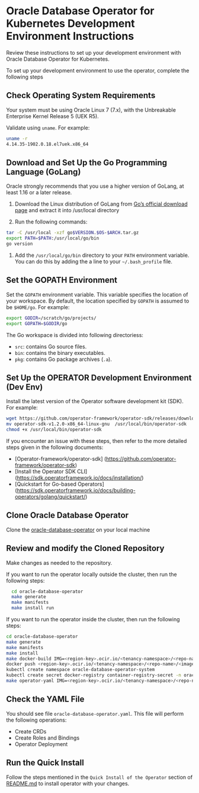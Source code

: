 # Oracle Database Operator for Kubernetes Development Environment Instructions

Review these instructions to set up your development environment with Oracle Database Operator for Kubernetes.

To set up your development environment to use the operator, complete the following steps

## Check Operating System Requirements

Your system must be using Oracle Linux 7 (7.x), with the Unbreakable Enterprise Kernel Release 5 (UEK R5).

Validate using `uname`. For example: 

  ```sh
  uname -r
  4.14.35-1902.0.18.el7uek.x86_64
  ```

## Download and Set Up the Go Programming Language (GoLang) 
Oracle strongly recommends that you use a higher version of GoLang, at least 1.16 or a later release. 

1. Download the Linux distribution of GoLang from [Go’s official download page](https://golang.org/dl/) and extract it into /usr/local directory

1. Run the following commands:

  ```sh
  tar -C /usr/local -xzf go$VERSION.$OS-$ARCH.tar.gz
  export PATH=$PATH:/usr/local/go/bin
  go version
  ```
1. Add the `/usr/local/go/bin` directory to your `PATH` environment variable. You can do this by adding the a line to your `~/.bash_profile` file.
## Set the GOPATH Environment

Set the `GOPATH` environment variable. This variable specifies the location of your workspace. By default, the location specified by `GOPATH` is assumed to be `$HOME/go`. For example: 
  ```sh
  export GODIR=/scratch/go/projects/
  export GOPATH=$GODIR/go
  ```
The Go workspace is divided into following directoriess:
* `src`: contains Go source files.
* `bin`: contains the binary executables.
* `pkg`: contains Go package archives (`.a`).

## Set Up the OPERATOR Development Environment (Dev Env)

Install the latest version of the Operator software development kit (SDK). For example:
  ```sh
  wget https://github.com/operator-framework/operator-sdk/releases/download/v1.2.0/operator-sdk-v1.2.0-x86_64-linux-gnu
  mv operator-sdk-v1.2.0-x86_64-linux-gnu  /usr/local/bin/operator-sdk
  chmod +x /usr/local/bin/operator-sdk
  ```
If you encounter an issue with these steps, then refer to the more detailed steps given in the following documents:
* [Operator-framework/operator-sdk] (<https://github.com/operator-framework/operator-sdk>)
* [Install the Operator SDK CLI] (<https://sdk.operatorframework.io/docs/installation/>)
* [Quickstart for Go-based Operators] (<https://sdk.operatorframework.io/docs/building-operators/golang/quickstart/>)

## Clone Oracle Database Operator
Clone the [oracle-database-operator](https://github.com/oracle/oracle-database-operator) on your local machine

## Review and modify the Cloned Repository
Make changes as needed to the repository. 

If you want to run the operator locally outside the cluster, then run the following steps:

  ```sh
    cd oracle-database-operator
    make generate
    make manifests
    make install run
  ```
If you want to run the operator inside the cluster, then run the following steps:

  ```sh
  cd oracle-database-operator
  make generate
  make manifests
  make install
  make docker-build IMG=<region-key>.ocir.io/<tenancy-namespace>/<repo-name>/<image-name>:<tag>
  docker push <region-key>.ocir.io/<tenancy-namespace>/<repo-name>/<image-name>:<tag>
  kubectl create namespace oracle-database-operator-system
  kubectl create secret docker-registry container-registry-secret -n oracle-database-operator-system --docker-server=<region-key>.ocir.io --docker-username='<tenancy-namespace>/<oci-username>' --docker-password='<oci-auth-token>' --docker-email='<email-address>'
  make operator-yaml IMG=<region-key>.ocir.io/<tenancy-namespace>/<repo-name>/<image-name>:<tag>
  ```

## Check the YAML File
You should see file `oracle-database-operator.yaml`. This file will perform the following operations:
  * Create CRDs
  * Create Roles and Bindings
  * Operator Deployment

## Run the Quick Install 

Follow the steps mentioned in the `Quick Install of the Operator` section of [README.md](../../README.md#quick-install-the-operator) to install operator with your changes.

